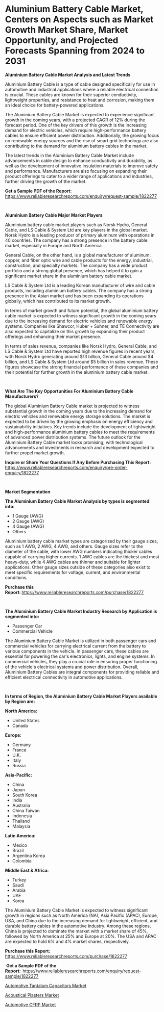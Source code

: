 <p><h1>Aluminium Battery Cable Market, Centers on Aspects such as Market Growth Market Share, Market Opportunity, and Projected Forecasts Spanning from 2024 to 2031</h1></p><p><strong>Aluminium Battery Cable Market Analysis and Latest Trends</strong></p>
<p><p>Aluminium Battery Cable is a type of cable designed specifically for use in automotive and industrial applications where a reliable electrical connection is crucial. These cables are known for their superior conductivity, lightweight properties, and resistance to heat and corrosion, making them an ideal choice for battery-powered applications.</p><p>The Aluminium Battery Cable Market is expected to experience significant growth in the coming years, with a projected CAGR of 12% during the forecast period. One of the key drivers of this growth is the increasing demand for electric vehicles, which require high-performance battery cables to ensure efficient power distribution. Additionally, the growing focus on renewable energy sources and the rise of smart grid technology are also contributing to the demand for aluminium battery cables in the market.</p><p>The latest trends in the Aluminium Battery Cable Market include advancements in cable design to enhance conductivity and durability, as well as the development of innovative insulation materials to improve safety and performance. Manufacturers are also focusing on expanding their product offerings to cater to a wider range of applications and industries, further driving the growth of the market.</p></p>
<p><strong>Get a Sample PDF of the Report:&nbsp;</strong> <a href="https://www.reliableresearchreports.com/enquiry/request-sample/1822277">https://www.reliableresearchreports.com/enquiry/request-sample/1822277</a></p>
<p>&nbsp;</p>
<p><strong>Aluminium Battery Cable Major Market Players</strong></p>
<p><p>Aluminium battery cable market players such as Norsk Hydro, General Cable, and LS Cable & System Ltd are key players in the global market. Norsk Hydro is a leading producer of primary aluminum with operations in 40 countries. The company has a strong presence in the battery cable market, especially in Europe and North America.</p><p>General Cable, on the other hand, is a global manufacturer of aluminum, copper, and fiber optic wire and cable products for the energy, industrial, construction, and specialty markets. The company has a wide product portfolio and a strong global presence, which has helped it to gain a significant market share in the aluminium battery cable market.</p><p>LS Cable & System Ltd is a leading Korean manufacturer of wire and cable products, including aluminium battery cables. The company has a strong presence in the Asian market and has been expanding its operations globally, which has contributed to its market growth.</p><p>In terms of market growth and future potential, the global aluminium battery cable market is expected to witness significant growth in the coming years due to the increasing demand for electric vehicles and renewable energy systems. Companies like Shawcor, Huber + Suhner, and TE Connectivity are also expected to capitalize on this growth by expanding their product offerings and enhancing their market presence.</p><p>In terms of sales revenue, companies like Norsk Hydro, General Cable, and LS Cable & System Ltd have reported high revenue figures in recent years, with Norsk Hydro generating around $13 billion, General Cable around $4 billion, and LS Cable & System Ltd around $5 billion in sales revenue. These figures showcase the strong financial performance of these companies and their potential for further growth in the aluminium battery cable market.</p></p>
<p>&nbsp;</p>
<p><strong>What Are The Key Opportunities For Aluminium Battery Cable Manufacturers?</strong></p>
<p><p>The global Aluminium Battery Cable market is projected to witness substantial growth in the coming years due to the increasing demand for electric vehicles and renewable energy storage solutions. The market is expected to be driven by the growing emphasis on energy efficiency and sustainability initiatives. Key trends include the development of lightweight and high-performance aluminium battery cables to meet the requirements of advanced power distribution systems. The future outlook for the Aluminium Battery Cable market looks promising, with technological advancements and investments in research and development expected to further propel market growth.</p></p>
<p><strong>Inquire or Share Your Questions If Any Before Purchasing This Report:</strong> <a href="https://www.reliableresearchreports.com/enquiry/pre-order-enquiry/1822277">https://www.reliableresearchreports.com/enquiry/pre-order-enquiry/1822277</a></p>
<p>&nbsp;</p>
<p><strong>Market Segmentation</strong></p>
<p><strong>The Aluminium Battery Cable Market Analysis by types is segmented into:</strong></p>
<p><ul><li>1 Gauge (AWG)</li><li>2 Gauge (AWG)</li><li>4 Gauge (AWG)</li><li>Others</li></ul></p>
<p><p>Aluminium battery cable market types are categorized by their gauge sizes, such as 1 AWG, 2 AWG, 4 AWG, and others. Gauge sizes refer to the diameter of the cable, with lower AWG numbers indicating thicker cables capable of carrying higher currents. 1 AWG cables are the thickest and most heavy-duty, while 4 AWG cables are thinner and suitable for lighter applications. Other gauge sizes outside of these categories also exist to meet specific requirements for voltage, current, and environmental conditions.</p></p>
<p><strong>Purchase this Report:&nbsp;</strong><a href="https://www.reliableresearchreports.com/purchase/1822277">https://www.reliableresearchreports.com/purchase/1822277</a></p>
<p>&nbsp;</p>
<p><strong>The Aluminium Battery Cable Market Industry Research by Application is segmented into:</strong></p>
<p><ul><li>Passenger Car</li><li>Commercial Vehicle</li></ul></p>
<p><p>The Aluminium Battery Cable Market is utilized in both passenger cars and commercial vehicles for carrying electrical current from the battery to various components in the vehicle. In passenger cars, these cables are essential for powering the car's electronics, lights, and engine systems. In commercial vehicles, they play a crucial role in ensuring proper functioning of the vehicle's electrical systems and power distribution. Overall, Aluminium Battery Cables are integral components for providing reliable and efficient electrical connectivity in automotive applications.</p></p>
<p>&nbsp;</p>
<p><strong>In terms of Region, the Aluminium Battery Cable Market Players available by Region are:</strong></p>
<p>
    <p> <strong> North America: </strong>
        <ul>
            <li>United States</li>
            <li>Canada</li>
        </ul>
        </p> 
    <p> <strong> Europe: </strong>
        <ul>
            <li>Germany</li>
            <li>France</li>
            <li>U.K.</li>
            <li>Italy</li>
            <li>Russia</li>
        </ul>
        </p> 
    <p> <strong> Asia-Pacific: </strong>
        <ul>
            <li>China</li>
            <li>Japan</li>
            <li>South Korea</li>
            <li>India</li>
            <li>Australia</li>
            <li>China Taiwan</li>
            <li>Indonesia</li>
            <li>Thailand</li>
            <li>Malaysia</li>
        </ul>
        </p> 
    <p> <strong> Latin America: </strong>
        <ul>
            <li>Mexico</li>
            <li>Brazil</li>
            <li>Argentina Korea</li>
            <li>Colombia</li>
        </ul>
        </p> 
    <p> <strong> Middle East & Africa: </strong>
        <ul>
            <li>Turkey</li>
            <li>Saudi</li>
            <li>Arabia</li>
            <li>UAE</li>
            <li>Korea</li>
        </ul>
    </p>
    </p>
<p><p>The Aluminium Battery Cable Market is expected to witness significant growth in regions such as North America (NA), Asia Pacific (APAC), Europe, USA, and China due to the increasing demand for lightweight, efficient, and durable battery cables in the automotive industry. Among these regions, China is projected to dominate the market with a market share of 45%, followed by North America at 25% and Europe at 20%. The USA and APAC are expected to hold 6% and 4% market shares, respectively.</p></p>
<p><strong>Purchase this Report: </strong><a href="https://www.reliableresearchreports.com/purchase/1822277">https://www.reliableresearchreports.com/purchase/1822277</a></p>
<p>&nbsp;<strong>Get a Sample PDF of the Report:&nbsp;&nbsp;</strong><a href="https://www.reliableresearchreports.com/enquiry/request-sample/1822277">https://www.reliableresearchreports.com/enquiry/request-sample/1822277</a></p>
<p><strong></strong></p>
<p><p><a href="https://view.publitas.com/reportprime-1/automotive-tantalum-capacitors-market-with-the-goal-of-estimating-the-market-size-and-future-growth-potential-of-various-market-segments-based-on-component-applications-end-user-and-region/">Automotive Tantalum Capacitors Market</a></p><p><a href="https://view.publitas.com/reportprime-1/acoustical-plasters-market-analysis-examines-its-scope-on-growth-opportunities-and-forecasted-trends-spanning-from-2023-to-2030/">Acoustical Plasters Market</a></p><p><a href="https://view.publitas.com/reportprime-1/automotive-cfrp-market-size-2023-2030-global-industrial-analysis-key-geographical-regions-market-share-top-key-players-product-types-and-forecast-research-report/">Automotive CFRP Market</a></p></p>